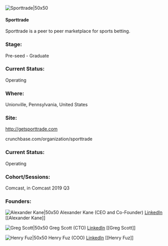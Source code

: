 

![Sporttrade|50x50](https://apimg.techstars.com/connect/images/image_files/5d143ae9a36c1101410000c0/original/sporttrade.black.trademark.jpg)

#### Sporttrade
Sporttrade is a peer to peer marketplace for sports betting.

### Stage: 
Pre-seed - Graduate 

### Current Status: 
Operating

### Where:
Unionville, Pennsylvania, United States

### Site:
http://getsporttrade.com



crunchbase.com/organization/sporttrade

### Current Status: 
Operating

### Cohort/Sessions: 
Comcast, in Comcast 2019 Q3

### Founders: 

![Alexander Kane|50x50](http://s3.amazonaws.com/ts-accel-connect-uploads/images/image_files/5d1437baa36c1101410000bf/original/7775696-large.png) Alexander Kane (CEO and Co-Founder) [LinkedIn](https://linkedin.com/in/alexander-kane) [[Alexander Kane]]

![Greg Scott|50x50]() Greg Scott (CTO) [LinkedIn](https://) [[Greg Scott]]

![Henry Fuz|50x50](http://s3.amazonaws.com/ts-accel-connect-uploads/images/image_files/5d14bf8434a60d3b00000230/original/HenryFuz-HS-Small.jpg) Henry Fuz (COO) [LinkedIn](https://linkedin.com/in/henry-fuz-4a96a13a) [[Henry Fuz]]


